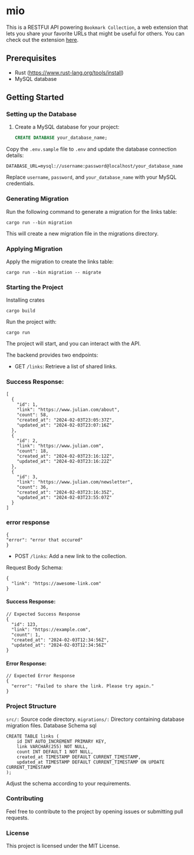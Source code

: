 # mio

This is a RESTFUl API powering `Bookmark Collection`, a web extension that lets you share your favorite URLs that might be useful for others. You can check out the extension [here]().

## Prerequisites

- Rust (https://www.rust-lang.org/tools/install)
- MySQL database

## Getting Started

### Setting up the Database

1. Create a MySQL database for your project:

   ```sql
   CREATE DATABASE your_database_name;


Copy the `.env.sample` file to `.env` and update the database connection details:

```
DATABASE_URL=mysql://username:password@localhost/your_database_name
```
Replace `username`, `password`, and `your_database_name` with your MySQL credentials.


### Generating Migration
Run the following command to generate a migration for the links table:

```
cargo run --bin migration
```
This will create a new migration file in the migrations directory.

### Applying Migration
Apply the migration to create the links table:

```
cargo run --bin migration -- migrate
```
### Starting the Project

Installing crates
```
cargo build
```

Run the project with:

```
cargo run
```
The project will start, and you can interact with the API.

The backend provides two endpoints:

- GET `/links`: Retrieve a list of shared links.

### Success Response:

```
[
  {
    "id": 1,
    "link": "https://www.julian.com/about",
    "count": 58,
    "created_at": "2024-02-03T23:05:37Z",
    "updated_at": "2024-02-03T23:07:16Z"
  },
  {
    "id": 2,
    "link": "https://www.julian.com",
    "count": 18,
    "created_at": "2024-02-03T23:16:12Z",
    "updated_at": "2024-02-03T23:16:22Z"
  },
  {
    "id": 3,
    "link": "https://www.julian.com/newsletter",
    "count": 36,
    "created_at": "2024-02-03T23:16:35Z",
    "updated_at": "2024-02-03T23:55:07Z"
  }
]
```

### error response

```
{
"error": "error that occured"
}

```

- POST `/links`: Add a new link to the collection.

Request Body Schema:

```
{
  "link": "https://awesome-link.com"
}
```
#### Success Response:

```
// Expected Success Response
{
  "id": 123,
  "link": "https://example.com",
  "count": 1,
  "created_at": "2024-02-03T12:34:56Z",
  "updated_at": "2024-02-03T12:34:56Z"
}

```
#### Error Response:

```
// Expected Error Response
{
  "error": "Failed to share the link. Please try again."
}

```



### Project Structure
`src/:` Source code directory.
`migrations/:` Directory containing database migration files.
Database Schema
sql
```
CREATE TABLE links (
    id INT AUTO_INCREMENT PRIMARY KEY,
    link VARCHAR(255) NOT NULL,
    count INT DEFAULT 1 NOT NULL,
    created_at TIMESTAMP DEFAULT CURRENT_TIMESTAMP,
    updated_at TIMESTAMP DEFAULT CURRENT_TIMESTAMP ON UPDATE CURRENT_TIMESTAMP
);
```
Adjust the schema according to your requirements.

### Contributing
Feel free to contribute to the project by opening issues or submitting pull requests.

### License
This project is licensed under the MIT License.




